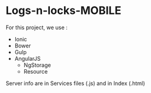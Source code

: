# Logs-n-locks-MOBILE

For this project, we use : 

  - Ionic
  - Bower
  - Gulp
  - AngularJS
    - NgStorage
    - Resource

Server info are in  Services files (.js) and in Index (.html)
